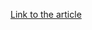 [Link to the article](https://thehackernews.com/2024/11/nhis-are-future-of-cybersecurity-meet.html)
